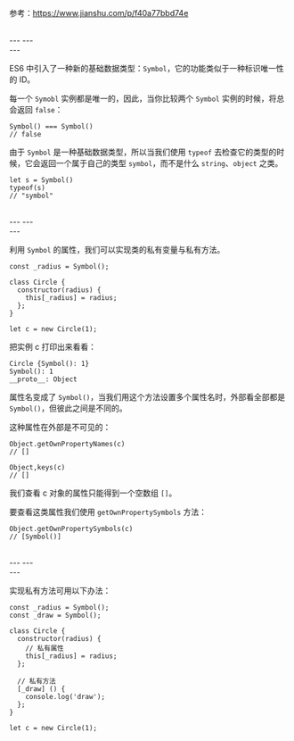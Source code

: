 参考：https://www.jianshu.com/p/f40a77bbd74e

<br>
---
---
<br>
---

ES6 中引入了一种新的基础数据类型：``Symbol``，它的功能类似于一种标识唯一性的 ID。

每一个 ``Symobl`` 实例都是唯一的，因此，当你比较两个 ``Symbol`` 实例的时候，将总会返回 ``false``：
```
Symbol() === Symbol()
// false
```

由于 ``Symbol`` 是一种基础数据类型，所以当我们使用 ``typeof`` 去检查它的类型的时候，它会返回一个属于自己的类型 ``symbol``，而不是什么 ``string``、``object`` 之类。

```
let s = Symbol()
typeof(s)
// "symbol"
```

<br>
---
---
<br>
---

利用 ``Symbol`` 的属性，我们可以实现类的私有变量与私有方法。
```
const _radius = Symbol();

class Circle {
  constructor(radius) {
    this[_radius] = radius;
  };
}

let c = new Circle(1);
```

把实例 c 打印出来看看：
```
Circle {Symbol(): 1}
Symbol(): 1
__proto__: Object
```

属性名变成了 ``Symbol()``，当我们用这个方法设置多个属性名时，外部看全部都是 ``Symbol()``，但彼此之间是不同的。

这种属性在外部是不可见的：
```
Object.getOwnPropertyNames(c)
// []

Object,keys(c)
// []
```

我们查看 c 对象的属性只能得到一个空数组 ``[]``。

要查看这类属性我们使用 ``getOwnPropertySymbols`` 方法：
```
Object.getOwnPropertySymbols(c)
// [Symbol()]
```

<br>
---
---
<br>
---


实现私有方法可用以下办法：
```
const _radius = Symbol();
const _draw = Symbol();

class Circle {
  constructor(radius) {
    // 私有属性
    this[_radius] = radius;
  };

  // 私有方法
  [_draw] () {
    console.log('draw');
  };
}

let c = new Circle(1);
```
